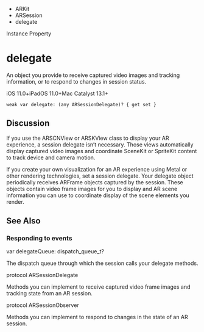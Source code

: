 

- ARKit
- ARSession
-  delegate 

Instance Property

# delegate

An object you provide to receive captured video images and tracking information, or to respond to changes in session status.

iOS 11.0+iPadOS 11.0+Mac Catalyst 13.1+

``` source
weak var delegate: (any ARSessionDelegate)? { get set }
```

## Discussion

If you use the ARSCNView or ARSKView class to display your AR experience, a session delegate isn’t necessary. Those views automatically display captured video images and coordinate SceneKit or SpriteKit content to track device and camera motion.

If you create your own visualization for an AR experience using Metal or other rendering technologies, set a session delegate. Your delegate object periodically receives ARFrame objects captured by the session. These objects contain video frame images for you to display and AR scene information you can use to coordinate display of the scene elements you render.

## See Also

### Responding to events

var delegateQueue: dispatch_queue_t?

The dispatch queue through which the session calls your delegate methods.

protocol ARSessionDelegate

Methods you can implement to receive captured video frame images and tracking state from an AR session.

protocol ARSessionObserver

Methods you can implement to respond to changes in the state of an AR session.

